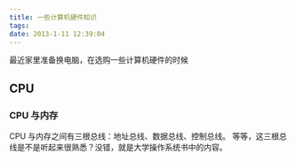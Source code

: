 ```yaml
---
title: 一些计算机硬件知识
tags: 
date: 2013-1-11 12:39:04
---
```

    
最近家里准备换电脑，在选购一些计算机硬件的时候


<!-- more -->

## CPU
### CPU 与内存
CPU 与内存之间有三根总线：地址总线、数据总线、控制总线。
等等，这三根总线是不是听起来很熟悉？没错，就是大学操作系统书中的内容。


